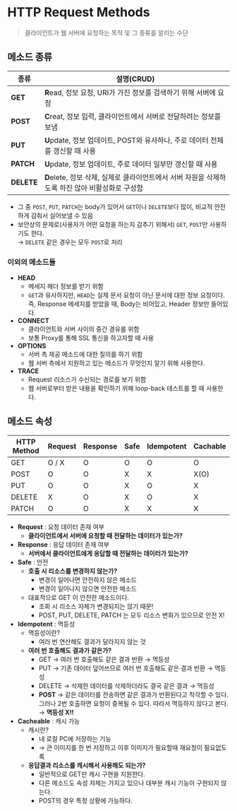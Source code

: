 # HTTP Request Methods

> 클라이언트가 웹 서버에 요청하는 목적 및 그 종류를 알리는 수단

## 메소드 종류
|종류|설명(CRUD)|
|----|--------|
|**GET**|**R**ead, 정보 요청, URI가 가진 정보를 검색하기 위해 서버에 요청|
|**POST**|**C**reat, 정보 입력, 클라이언트에서 서버로 전달하려는 정보를 보냄|
|**PUT**|**U**pdate, 정보 업데이트, POST와 유사하나, 주로 데이터 전체를 갱신할 때 사용|
|**PATCH**|**U**pdate, 정보 업데이트, 주로 데이터 일부만 갱신할 때 사용|
|**DELETE**|**D**elete, 정보 삭제, 실제로 클라이언트에서 서버 자원을 삭제하도록 하진 않아 비활성화로 구성함|
+ 그 중 `POST`, `PUT`, `PATCH`는 body가 있어서 `GET`이나 `DELETE`보다 많이, 비교적 안전하게 감춰서 실어보낼 수 있음
+ 보안상의 문제로(사용자가 어떤 요청을 하는지 감추기 위해서) `GET`, `POST`만 사용하기도 한다.<br>→ `DELETE` 같은 경우는 모두 `POST`로 처리

### 이외의 메소드들
+ **HEAD**
  + 메세지 헤더 정보를 받기 위함
  + `GET`과 유사하지만, `HEAD`는 실제 문서 요청이 아닌 문서에 대한 정보 요청이다.<br>즉, Response 메세지를 받았을 때, Body는 비어있고, Header 정보만 들어있다.
+ **CONNECT**
  + 클라이언트와 서버 사이의 중간 경유를 위함
  + 보통 Proxy를 통해 SSL 통신을 하고자할 때 사용
+ **OPTIONS**
  + 서버 측 제공 메소드에 대한 질의를 하기 위함
  + 웹 서버 측에서 지원하고 있는 메소드가 무엇인지 알기 위해 사용한다.
+ **TRACE**
  + Request 리소스가 수신되는 경로를 보기 위함
  + 웹 서버로부터 받은 내용을 확인하기 위해 loop-back 테스트를 할 때 사용한다.

## 메소드 속성
|HTTP Method|Request|Response|Safe|Idempotent|Cachable|
|----|----|----|----|----|----|
|GET|O / X|O|O|O|O|
|POST|O|O|X|X|X(O)|
|PUT|O|O|X|O|X|
|DELETE|X|O|X|O|X|
|PATCH|O|O|X|X|X|

+ **Request** : 요청 데이터 존재 여부
  + **클라이언트에서 서버에 요청할 때 전달하는 데이터가 있는가?**
+ **Response** : 응답 데이터 존재 여부
  + **서버에서 클라이언트에게 응답할 때 전달하는 데이터가 있는가?**
+ **Safe** : 안전
  + **호출 시 리소스를 변경하지 않는가?**
    + 변경이 일어나면 안전하지 않은 메소드
    + 변경이 일어나지 않으면 안전한 메소드
  + 대표적으로 GET 이 안전한 메소드이다.
    + 조회 시 리소스 자체가 변경되지는 않기 때문!
    + POST, PUT, DELETE, PATCH 는 모두 리소스 변화가 있으므로 안전 X!
+ **Idempotent** : 멱등성
  + 멱등성이란?
    + 여러 번 연산해도 결과가 달라지지 않는 것
  + **여러 번 호출해도 결과가 같은가?**
    + GET → 여러 번 호출해도 같은 결과 반환 → 멱등성
    + PUT → 기존 데이터 덮어쓰므로 여러 번 호출해도 같은 결과 반환 → 멱등성
    + DELETE → 삭제한 데이터를 삭제하더라도 결국 같은 결과 → 멱등성
    + **POST** → 같은 데이터를 전송하면 같은 결과가 반환된다고 착각할 수 있다.<br>그러나 2번 호출하면 요청이 중복될 수 있다. 따라서 멱등하지 않다고 본다. → **멱등성 X!!**
+ **Cacheable** : 캐시 가능
  + 캐시란?
    + 내 로컬 PC에 저장하는 기능
    + → 큰 이미지를 한 번 저장하고 이후 이미지가 필요할때 재요청이 필요없도록
  + **응답결과 리소스를 캐시해서 사용해도 되는가?**
    + 일반적으로 GET만 캐시 구현을 지원한다.
    + 다른 메소드도 속성 자체는 가지고 있으나 대부분 캐시 기능이 구현되지 않는다.
    + POST의 경우 특정 상황에 가능하다.
